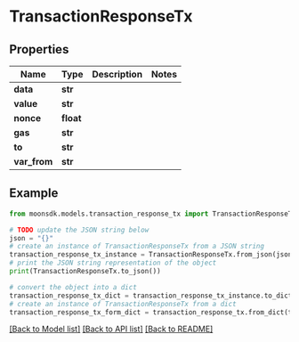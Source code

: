 # TransactionResponseTx

## Properties

| Name          | Type      | Description | Notes |
| ------------- | --------- | ----------- | ----- |
| **data**      | **str**   |             |       |
| **value**     | **str**   |             |       |
| **nonce**     | **float** |             |       |
| **gas**       | **str**   |             |       |
| **to**        | **str**   |             |       |
| **var\_from** | **str**   |             |       |

## Example

```python
from moonsdk.models.transaction_response_tx import TransactionResponseTx

# TODO update the JSON string below
json = "{}"
# create an instance of TransactionResponseTx from a JSON string
transaction_response_tx_instance = TransactionResponseTx.from_json(json)
# print the JSON string representation of the object
print(TransactionResponseTx.to_json())

# convert the object into a dict
transaction_response_tx_dict = transaction_response_tx_instance.to_dict()
# create an instance of TransactionResponseTx from a dict
transaction_response_tx_form_dict = transaction_response_tx.from_dict(transaction_response_tx_dict)
```

[\[Back to Model list\]](./#documentation-for-models) [\[Back to API list\]](./#documentation-for-api-endpoints) [\[Back to README\]](./)
